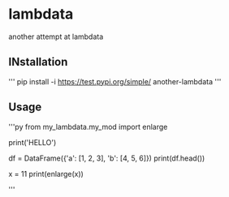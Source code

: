 # lambdata
another attempt at lambdata

## INstallation

'''
pip install -i https://test.pypi.org/simple/ another-lambdata
'''

## Usage

'''py
from my_lambdata.my_mod import enlarge

print('HELLO')

df = DataFrame({'a': [1, 2, 3], 'b': [4, 5, 6]})
print(df.head())

x = 11
print(enlarge(x))

'''
 